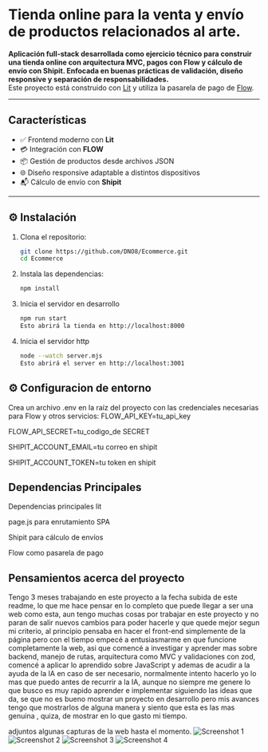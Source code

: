 # Tienda online para la venta y envío de productos relacionados al arte.

**Aplicación full-stack desarrollada como ejercicio técnico para construir una tienda online con arquitectura MVC, pagos con Flow y cálculo de envío con Shipit. Enfocada en buenas prácticas de validación, diseño responsive y separación de responsabilidades.**  
Este proyecto está construido con [Lit](https://lit.dev/) y utiliza la pasarela de pago de [Flow](https://www.flow.cl/).

---

##  Características

- ✅ Frontend moderno con **Lit**
- 💳 Integración con **FLOW**
- 📦 Gestión de productos desde archivos JSON
- 🌐 Diseño responsive adaptable a distintos dispositivos
- 📬 Cálculo de envío con **Shipit**

---
## ⚙️ Instalación

1. Clona el repositorio:

   ```bash
   git clone https://github.com/DNO8/Ecommerce.git
   cd Ecommerce
2. Instala las dependencias:

   ```bash
   npm install
3. Inicia el servidor en desarrollo
   ```bash
   npm run start
   Esto abrirá la tienda en http://localhost:8000
4. Inicia el servidor http
   ```bash
   node --watch server.mjs
   Esto abrirá el server en http://localhost:3001

## ⚙️ Configuracion de entorno
Crea un archivo .env en la raíz del proyecto con las credenciales necesarias para Flow y otros servicios:
FLOW_API_KEY=tu_api_key

FLOW_API_SECRET=tu_codigo_de SECRET

SHIPIT_ACCOUNT_EMAIL=tu correo en shipit

SHIPIT_ACCOUNT_TOKEN=tu token en shipit


## Dependencias Principales

Dependencias principales
lit

page.js para enrutamiento SPA

Shipit para cálculo de envíos

Flow como pasarela de pago

## Pensamientos acerca del proyecto
Tengo 3 meses trabajando en este proyecto a la fecha subida de este readme, lo que me hace pensar en lo completo que puede llegar a ser una web como esta,
aun tengo muchas cosas por trabajar en este proyecto y no paran de salir nuevos cambios para poder hacerle y que quede mejor segun mi criterio, 
al principio pensaba en hacer el front-end simplemente de la página pero con el tiempo empecé a entusiasmarme en que funcione completamente la web,
asi que comencé a investigar y aprender mas sobre backend, manejo de rutas, arquitectura como MVC y validaciones con zod, comencé a aplicar lo aprendido
sobre JavaScript y ademas de acudir a la ayuda de la IA en caso de ser necesario, normalmente intento hacerlo yo lo mas que puedo antes de recurrir a la IA,
aunque no siempre me genere lo que busco es muy rapido aprender e implementar siguiendo las ideas que da, se que no es bueno mostrar un proyecto en desarrollo pero
mis avances tengo que mostrarlos de alguna manera y siento que esta es las mas genuina , quiza, de mostrar en lo que gasto mi tiempo.


adjuntos algunas capturas de la web hasta el momento.
![Screenshot 1](https://github.com/user-attachments/assets/36972988-ae61-4505-a077-5290259269ba)
![Screenshot 2](https://github.com/user-attachments/assets/6490b495-929d-45ad-b65f-87825c6afc27)
![Screenshot 3](https://github.com/user-attachments/assets/1240380a-0e3d-4907-95aa-e0851479e2a4)
![Screenshot 4](https://github.com/user-attachments/assets/7536ed37-e08f-4b79-89cd-543242d7ff96)
